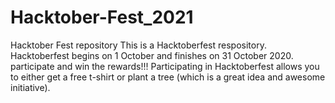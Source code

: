 # Hacktober-Fest_2021 
Hacktober Fest repository 
This is a Hacktoberfest respository. Hacktoberfest begins on 1 October and finishes on 31 October 2020.
participate and win the rewards!!!
Participating in Hacktoberfest allows you to either get a free t-shirt or plant a tree (which is a great idea and awesome initiative).

